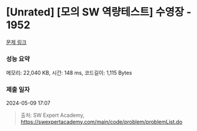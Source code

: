 # [Unrated] [모의 SW 역량테스트] 수영장 - 1952 

[문제 링크](https://swexpertacademy.com/main/code/problem/problemDetail.do?contestProbId=AV5PpFQaAQMDFAUq) 

### 성능 요약

메모리: 22,040 KB, 시간: 148 ms, 코드길이: 1,115 Bytes

### 제출 일자

2024-05-09 17:07



> 출처: SW Expert Academy, https://swexpertacademy.com/main/code/problem/problemList.do